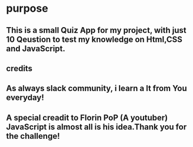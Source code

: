 # purpose
## This is a small Quiz App for my project, with just 10 Qeustion to test my knowledge on Html,CSS and JavaScript.



## credits
  ## As always slack community, i learn a lt from You everyday!
  ## A special creadit to Florin PoP (A youtuber) JavaScript is almost all is his idea.Thank you for the challenge!

